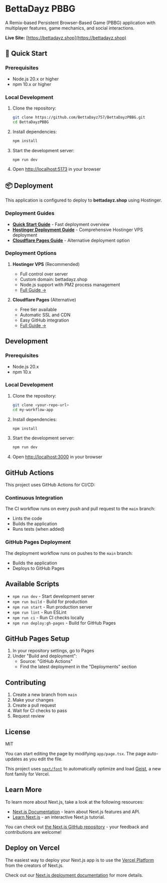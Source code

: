 # BettaDayz PBBG

A Remix-based Persistent Browser-Based Game (PBBG) application with multiplayer features, game mechanics, and social interactions.

**Live Site:** [https://bettadayz.shop](https://bettadayz.shop)

## 🚀 Quick Start

### Prerequisites

- Node.js 20.x or higher
- npm 10.x or higher

### Local Development

1. Clone the repository:

   ```bash
   git clone https://github.com/BettaDayz757/BettaDayzPBBG.git
   cd BettaDayzPBBG
   ```

2. Install dependencies:

   ```bash
   npm install
   ```

3. Start the development server:

   ```bash
   npm run dev
   ```

4. Open [http://localhost:5173](http://localhost:5173) in your browser

## 📦 Deployment

This application is configured to deploy to **bettadayz.shop** using Hostinger.

### Deployment Guides

- **[Quick Start Guide](./DEPLOYMENT-QUICKSTART.md)** - Fast deployment overview
- **[Hostinger Deployment Guide](./HOSTINGER-DEPLOYMENT-GUIDE.md)** - Comprehensive Hostinger VPS deployment
- **[Cloudflare Pages Guide](./cloudflare-deployment-guide.md)** - Alternative deployment option

### Deployment Options

1. **Hostinger VPS** (Recommended)
   - Full control over server
   - Custom domain: bettadayz.shop
   - Node.js support with PM2 process management
   - [Full Guide →](./HOSTINGER-DEPLOYMENT-GUIDE.md)

2. **Cloudflare Pages** (Alternative)
   - Free tier available
   - Automatic SSL and CDN
   - Easy GitHub integration
   - [Full Guide →](./cloudflare-deployment-guide.md)

## Development

### Prerequisites

- Node.js 20.x
- npm 10.x

### Local Development

1. Clone the repository:

   ```bash
   git clone <your-repo-url>
   cd my-workflow-app
   ```

2. Install dependencies:

   ```bash
   npm install
   ```

3. Start the development server:

   ```bash
   npm run dev
   ```

4. Open [http://localhost:3000](http://localhost:3000) in your browser

## GitHub Actions

This project uses GitHub Actions for CI/CD:

### Continuous Integration

The CI workflow runs on every push and pull request to the `main` branch:

- Lints the code
- Builds the application
- Runs tests (when added)

### GitHub Pages Deployment

The deployment workflow runs on pushes to the `main` branch:

- Builds the application
- Deploys to GitHub Pages

## Available Scripts

- `npm run dev` - Start development server
- `npm run build` - Build for production
- `npm run start` - Run production server
- `npm run lint` - Run ESLint
- `npm run ci` - Run CI checks locally
- `npm run deploy:gh-pages` - Build for GitHub Pages

## GitHub Pages Setup

1. In your repository settings, go to Pages
2. Under "Build and deployment":
   - Source: "GitHub Actions"
   - Find the latest deployment in the "Deployments" section

## Contributing

1. Create a new branch from `main`
2. Make your changes
3. Create a pull request
4. Wait for CI checks to pass
5. Request review

## License

MIT

You can start editing the page by modifying `app/page.tsx`. The page auto-updates as you edit the file.

This project uses [`next/font`](https://nextjs.org/docs/app/building-your-application/optimizing/fonts) to automatically optimize and load [Geist](https://vercel.com/font), a new font family for Vercel.

## Learn More

To learn more about Next.js, take a look at the following resources:

- [Next.js Documentation](https://nextjs.org/docs) - learn about Next.js features and API.
- [Learn Next.js](https://nextjs.org/learn) - an interactive Next.js tutorial.

You can check out [the Next.js GitHub repository](https://github.com/vercel/next.js) - your feedback and contributions are welcome!

## Deploy on Vercel

The easiest way to deploy your Next.js app is to use the [Vercel Platform](https://vercel.com/new?utm_medium=default-template&filter=next.js&utm_source=create-next-app&utm_campaign=create-next-app-readme) from the creators of Next.js.

Check out our [Next.js deployment documentation](https://nextjs.org/docs/app/building-your-application/deploying) for more details.
